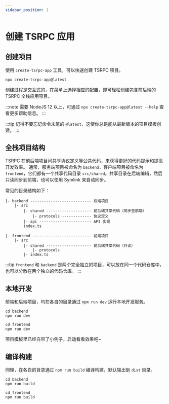 ```yaml
---
sidebar_position: 1
---
```


# 创建 TSRPC 应用

## 创建项目

使用 `create-tsrpc-app` 工具，可以快速创建 TSRPC 项目。

```shell
npx create-tsrpc-app@latest
```

创建过程是交互式的，在菜单上选择相应的配置，即可轻松创建包含前后端的 TSRPC 全栈应用项目。

:::note
需要 NodeJS 12 以上，可通过 `npx create-tsrpc-app@latest --help` 查看更多帮助信息。
:::

:::tip
记得不要忘记命令末尾的 `@latest`，这使你总是能从最新版本的项目模板创建。
:::

## 全栈项目结构

TSRPC 在前后端项目间共享协议定义等公共代码，来获得更好的代码提示和提高开发效率。
通常，服务端项目被命名为 `backend`，客户端项目被命名为 `frontend`，它们都有一个共享代码目录 `src/shared`。共享目录在后端编辑，然后只读同步到前端，也可以使用 Symlink 来自动同步。

常见的目录结构如下：
```
|- backend --------------------------- 后端项目
    |- src
        |- shared -------------------- 前后端共享代码（同步至前端）
            |- protocols ------------- 协议定义
        |- api ----------------------- API 实现
        index.ts

|- frontend -------------------------- 前端项目
    |- src
        |- shared -------------------- 前后端共享代码（只读）
            |- protocols
        |- index.ts
```

:::tip
`frontend` 和 `backend` 是两个完全独立的项目，可以放在同一个代码仓库中，也可以分散在两个独立的代码仓库。
:::

## 本地开发

前端和后端项目，均在各自的目录通过 `npm run dev` 运行本地开发服务。

```shell
cd backend
npm run dev
```

```shell
cd frontend
npm run dev
```

项目模板里已经自带了小例子，启动看看效果吧~

## 编译构建

同理，在各自的目录通过 `npm run build` 编译构建，默认输出到 `dist` 目录。
```shell
cd backend
npm run build
```

```shell
cd frontend
npm run build
```
